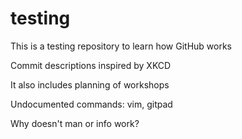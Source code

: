 # testing
This is a testing repository to learn how GitHub works

Commit descriptions inspired by XKCD

It also includes planning of workshops

Undocumented commands: vim, gitpad

Why doesn't man or info work?
